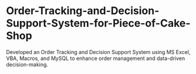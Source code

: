# Order-Tracking-and-Decision-Support-System-for-Piece-of-Cake-Shop
Developed an Order Tracking and Decision Support System using MS Excel, VBA, Macros, and MySQL to enhance order management and data-driven decision-making.

